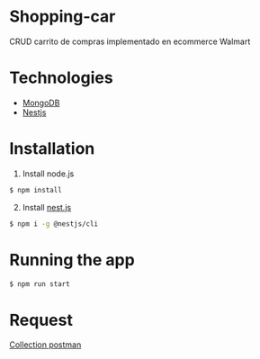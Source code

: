 # Shopping-car

CRUD carrito de compras implementado en ecommerce Walmart

# Technologies
* [MongoDB](https://github.com/walmartdigital/brand-discounts-db)
* [Nestjs](https://nestjs.com/)

# Installation
1. Install node.js
```bash
$ npm install
```
2. Install [nest.js](https://docs.nestjs.com/)
```bash
$ npm i -g @nestjs/cli
```

# Running the app
```bash
$ npm run start
```

# Request
[ Collection postman](https://www.getpostman.com/collections/8ac821f86664065d633f)


